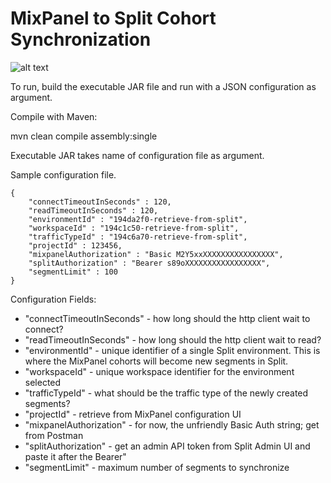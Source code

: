 # MixPanel to Split Cohort Synchronization

![alt text](http://www.cortazar-split.com/MixPanel2Split.png)

To run, build the executable JAR file and run with a JSON configuration as argument.

Compile with Maven:

mvn clean compile assembly:single

Executable JAR takes name of configuration file as argument.

Sample configuration file.
```
{
	"connectTimeoutInSeconds" : 120,
	"readTimeoutInSeconds" : 120,
	"environmentId" : "194da2f0-retrieve-from-split",
	"workspaceId" : "194c1c50-retrieve-from-split",
	"trafficTypeId" : "194c6a70-retrieve-from-split",
	"projectId" : 123456,
	"mixpanelAuthorization" : "Basic M2Y5xxXXXXXXXXXXXXXXXX",
	"splitAuthorization" : "Bearer s89oXXXXXXXXXXXXXXXXX",
	"segmentLimit" : 100
}
```
Configuration Fields:

* "connectTimeoutInSeconds" - how long should the http client wait to connect?
* "readTimeoutInSeconds" - how long should the http client wait to read?
* "environmentId" - unique identifier of a single Split environment.  This is where the MixPanel cohorts will become new segments in Split.
* "workspaceId" - unique workspace identifier for the environment selected
* "trafficTypeId" - what should be the traffic type of the newly created segments?
* "projectId" - retrieve from MixPanel configuration UI
* "mixpanelAuthorization" - for now, the unfriendly Basic Auth string; get from Postman
* "splitAuthorization" - get an admin API token from Split Admin UI and paste it after the Bearer"
* "segmentLimit" - maximum number of segments to synchronize


